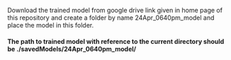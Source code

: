 Download the trained model from google drive link given in home page of this repository and create a folder by name 24Apr_0640pm_model and place the model in this folder. 
#### The path to trained model with reference to the current directory should be ./savedModels/24Apr_0640pm_model/
